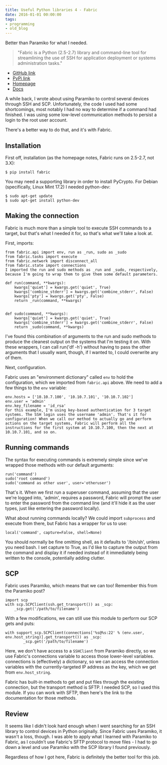 ```yaml
---
title: Useful Python libraries 4 - Fabric
date: 2016-01-01 00:00:00
tags:
- programming
- old_blog
---
```


Better than Paramiko for what I needed.

<!-- more -->

> "Fabric is a Python (2.5-2.7) library and command-line tool for streamlining the use of SSH for application deployment or systems administration tasks."

* [GitHub link](https://github.com/fabric/fabric)
* [PyPi link](https://pypi.python.org/pypi/Fabric)
* [Homepage](http://www.fabfile.org/)
* [Docs](http://docs.fabfile.org/en/1.11/)

A while back, I wrote about using Paramiko to control several devices through SSH and SCP. Unfortunately, the code I used had some shortcomings, most notably I had no way to determine if a command had finished. I was using some low-level communication methods to persist a login to the root user account.

There's a better way to do that, and it's with Fabric.

## Installation
First off, installation (as the homepage notes, Fabric runs on 2.5-2.7, not 3.X):

```language-
$ pip install fabric
```

You may need a supporting library in order to install PyCrypto. For Debian (specifically, Linux Mint 17.2) I needed python-dev:

```language-bash
$ sudo apt-get update
$ sudo apt-get install python-dev
```

## Making the connection
Fabric is much more than a simple tool to execute SSH commands to a target, but that's what I needed it for, so that's what we'll take a look at.

First, imports:

```language-python
from fabric.api import env, run as _run, sudo as _sudo
from fabric.tasks import execute
from fabric.network import disconnect_all
from fabric.state import connections
I imported the run and sudo methods as _run and _sudo, respectively, because I'm going to wrap them to give them some default parameters.

def run(command, **kwargs):
    kwargs['quiet'] = kwargs.get('quiet', True)
    kwargs['combine_stderr'] = kwargs.get('combine_stderr', False)
    kwargs['pty'] = kwargs.get('pty', False)
    return _run(command, **kwargs)


def sudo(command, **kwargs):
    kwargs['quiet'] = kwargs.get('quiet', True)
    kwargs['combine_stderr'] = kwargs.get('combine_stderr', False)
    return _sudo(command, **kwargs)
```

I've found this combination of arguments to the run and sudo methods to produce the cleanest output on the systems that I'm testing it on. With these wrappers, I can call run('df -h') without having to pass the other arguments that I usually want, though, if I wanted to, I could overwrite any of them.

Next, configuration.

Fabric uses an "environment dictionary" called `env` to hold the configuration, which we imported from `fabric.api` above. We need to add a few things to the `env` variable:

```language-python
env.hosts = ['10.10.7.100', '10.10.7.101', '10.10.7.102']
env.user = 'admin'
env.key_filename = 'id_rsa'
For this example, I'm using key-based authentication for 3 target systems. The SSH login uses the username 'admin'. That's it for configuration! When we call our method to actually go and perform actions on the target systems, Fabric will perform all the instructions for the first system at 10.10.7.100, then the next at 10.10.7.101, and so on.
```

## Running commands
The syntax for executing commands is extremely simple since we've wrapped those methods with our default arguments:

```language-python
run('command')
sudo('root command')
sudo('command as other user', user='otheruser')
```

That's it. When we first run a superuser command, assuming that the user we're logged into, 'admin', requires a password, Fabric will prompt the user to enter the password from the command line (and it'll hide it as the user types, just like entering the password locally).

What about running commands locally? We could import `subprocess` and execute from there, but Fabric has a wrapper for us to use:

```language-python
local('command', capture=False, shell=None)
```

You should normally be fine omitting shell, as it defaults to '/bin/sh', unless you need bash. I set capture to True, as I'd like to capture the output from the command and display it if needed instead of it immediately being written to the console, potentially adding clutter.

## SCP
Fabric uses Paramiko, which means that we can too! Remember this from the Paramiko post?

```language-python
import scp
with scp.SCPClient(ssh.get_transport()) as _scp:
    _scp.get('/path/to/filename')
```

With a few modifications, we can still use this module to perform our SCP gets and puts:

```language-python
with support_scp.SCPClient(connections['%s@%s:22' % (env.user, env.host_string)].get_transport()) as _scp:
        _scp.get('/path/to/filename')
```

Here, we don't have access to a `SSHClient` from Paramiko directly, so we use Fabric's connections variable to access those lower-level variables. connections is (effectively) a dictionary, so we can access the connection variables with the currently-targeted IP address as the key, which we get from `env.host_string`.

Fabric has built-in methods to get and put files through the existing connection, but the transport method is SFTP. I needed SCP, so I used this module. If you can work with SFTP, then here's the link to the documentation for those methods.

## Review
It seems like I didn't look hard enough when I went searching for an SSH library to control devices in Python originally. Since Fabric uses Paramiko, it wasn't a loss, though. I was able to apply what I learned with Paramiko to Fabric, as I couldn't use Fabric's SFTP protocol to move files - I had to go down a level and use Paramiko with the SCP library I found previously.

Regardless of how I got here, Fabric is definitely the better tool for this job.
